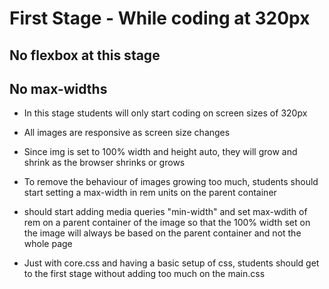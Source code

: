 # First Stage - While coding at 320px

## No flexbox at this stage

## No max-widths

-   In this stage students will only start coding on screen sizes of 320px

-   All images are responsive as screen size changes

-   Since img is set to 100% width and height auto, they will grow and shrink as the browser
    shrinks or grows

-   To remove the behaviour of images growing too much, students should start setting a max-width in rem units on
    the parent container

-   should start adding media queries "min-width"
    and set max-wdith of rem on a parent container of the image so that the 100% width
    set on the image will always be based on the parent container and not the whole page

-   Just with core.css and having a basic setup of css, students should get to the
    first stage without adding too much on the main.css